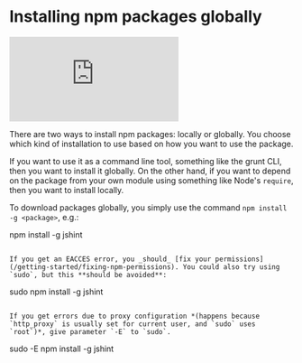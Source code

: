 <!--
title: 08 - Installing npm packages globally
featured: true
-->

# Installing npm packages globally

<iframe src="https://www.youtube.com/embed/JXi9pg5fsao" frameborder="0" allowfullscreen></iframe>

There are two ways to install npm packages: locally or globally. You choose which kind of installation to use based on how you want to use the package.

If you want to use it as a command line tool, something like the grunt CLI, then you want to install it globally. On the other hand, if you want to depend on the package from your own module using something like Node's `require`, then you want to install locally.

To download packages globally, you simply use the command `npm install -g <package>`, e.g.:




npm install -g jshint
```

If you get an EACCES error, you _should_ [fix your permissions](/getting-started/fixing-npm-permissions). You could also try using `sudo`, but this **should be avoided**:

```
sudo npm install -g jshint
```

If you get errors due to proxy configuration *(happens because `http_proxy` is usually set for current user, and `sudo` uses `root`)*, give parameter `-E` to `sudo`.

```
sudo -E npm install -g jshint
```
